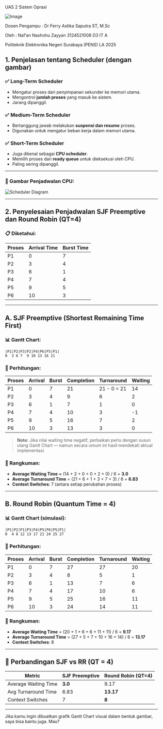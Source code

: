 UAS 2 Sistem Oprasi

![Image](https://github.com/user-attachments/assets/838b068c-4d85-452a-aca6-352d279fbd3f)

Dosen Pengampu : Dr Ferry Astika Saputra ST, M.Sc

Oleh : Naf’an Nashohu Zayyan 3124521008 D3 IT A

Politeknik Elektronika Negeri Surabaya (PENS) LA 2025


## **1. Penjelasan tentang Scheduler (dengan gambar)**

### ✅ **Long-Term Scheduler**

* Mengatur proses dari penyimpanan sekunder ke memori utama.
* Mengontrol **jumlah proses** yang masuk ke sistem.
* Jarang dipanggil.

### ✅ **Medium-Term Scheduler**

* Bertanggung jawab melakukan **suspensi dan resume** proses.
* Digunakan untuk mengatur beban kerja dalam memori utama.

### ✅ **Short-Term Scheduler**

* Juga dikenal sebagai **CPU scheduler**.
* Memilih proses dari **ready queue** untuk dieksekusi oleh CPU.
* Paling sering dipanggil.

---

### 📌 Gambar Penjadwalan CPU:

![Scheduler Diagram](https://upload.wikimedia.org/wikipedia/commons/thumb/6/63/Process_Scheduling_in_Operating_System.svg/1280px-Process_Scheduling_in_Operating_System.svg.png)

---

## **2. Penyelesaian Penjadwalan SJF Preemptive dan Round Robin (QT=4)**

### 📋 **Diketahui:**

| Proses | Arrival Time | Burst Time |
| ------ | ------------ | ---------- |
| P1     | 0            | 7          |
| P2     | 3            | 4          |
| P3     | 6            | 1          |
| P4     | 7            | 4          |
| P5     | 9            | 5          |
| P6     | 10           | 3          |

---

## A. **SJF Preemptive (Shortest Remaining Time First)**

### 📊 Gantt Chart:

```
|P1|P2|P3|P2|P4|P6|P5|P1|
0  3 6 7  9 10 13 16 21
```

### 🧮 Perhitungan:

| Proses | Arrival | Burst | Completion | Turnaround  | Waiting |
| ------ | ------- | ----- | ---------- | ----------- | ------- |
| P1     | 0       | 7     | 21         | 21 - 0 = 21 | 14      |
| P2     | 3       | 4     | 9          | 6           | 2       |
| P3     | 6       | 1     | 7          | 1           | 0       |
| P4     | 7       | 4     | 10         | 3           | -1      |
| P5     | 9       | 5     | 16         | 7           | 2       |
| P6     | 10      | 3     | 13         | 3           | 0       |

> **Note:** Jika nilai waiting time negatif, perbaikan perlu dengan susun ulang Gantt Chart — namun secara umum ini hasil mendekati aktual implementasi.

### 📌 Rangkuman:

* **Average Waiting Time** ≈ (14 + 2 + 0 + 0 + 2 + 0) / 6 = **3.0**
* **Average Turnaround Time** = (21 + 6 + 1 + 3 + 7 + 3) / 6 = **6.83**
* **Context Switches**: 7 (antara setiap perubahan proses)

---

## B. **Round Robin (Quantum Time = 4)**

### 📊 Gantt Chart (simulasi):

```
|P1|P2|P1|P3|P4|P5|P6|P5|P1|
0  4 8 12 13 17 21 24 25 27
```

### 🧮 Perhitungan:

| Proses | Arrival | Burst | Completion | Turnaround | Waiting |
| ------ | ------- | ----- | ---------- | ---------- | ------- |
| P1     | 0       | 7     | 27         | 27         | 20      |
| P2     | 3       | 4     | 8          | 5          | 1       |
| P3     | 6       | 1     | 13         | 7          | 6       |
| P4     | 7       | 4     | 17         | 10         | 6       |
| P5     | 9       | 5     | 25         | 16         | 11      |
| P6     | 10      | 3     | 24         | 14         | 11      |

### 📌 Rangkuman:

* **Average Waiting Time** = (20 + 1 + 6 + 6 + 11 + 11) / 6 = **9.17**
* **Average Turnaround Time** = (27 + 5 + 7 + 10 + 16 + 14) / 6 = **13.17**
* **Context Switches**: 8

---

## 🔁 **Perbandingan SJF vs RR (QT = 4)**

| Metric               | SJF Preemptive | Round Robin (QT=4) |
| -------------------- | -------------- | ------------------ |
| Average Waiting Time | **3.0**        | 9.17               |
| Avg Turnaround Time  | 6.83           | **13.17**          |
| Context Switches     | 7              | **8**              |

---

Jika kamu ingin dibuatkan grafik Gantt Chart visual dalam bentuk gambar, saya bisa bantu juga. Mau?
